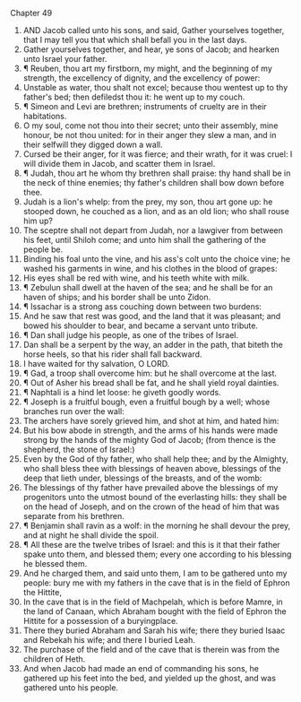 

Chapter 49

1. AND Jacob called unto his sons, and said, Gather yourselves together, that I may tell you that which shall befall you in the last days.
2. Gather yourselves together, and hear, ye sons of Jacob; and hearken unto Israel your father.
3. ¶ Reuben, thou art my firstborn, my might, and the beginning of my strength, the excellency of dignity, and the excellency of power:
4. Unstable as water, thou shalt not excel; because thou wentest up to thy father's bed; then defiledst thou it: he went up to my couch.
5. ¶ Simeon and Levi are brethren; instruments of cruelty are in their habitations.
6. O my soul, come not thou into their secret; unto their assembly, mine honour, be not thou united: for in their anger they slew a man, and in their selfwill they digged down a wall.
7. Cursed be their anger, for it was fierce; and their wrath, for it was cruel: I will divide them in Jacob, and scatter them in Israel.
8. ¶ Judah, thou art he whom thy brethren shall praise: thy hand shall be in the neck of thine enemies; thy father's children shall bow down before thee.
9. Judah is a lion's whelp: from the prey, my son, thou art gone up: he stooped down, he couched as a lion, and as an old lion; who shall rouse him up?
10. The sceptre shall not depart from Judah, nor a lawgiver from between his feet, until Shiloh come; and unto him shall the gathering of the people be.
11. Binding his foal unto the vine, and his ass's colt unto the choice vine; he washed his garments in wine, and his clothes in the blood of grapes:
12. His eyes shall be red with wine, and his teeth white with milk.
13. ¶ Zebulun shall dwell at the haven of the sea; and he shall be for an haven of ships; and his border shall be unto Zidon.
14. ¶ Issachar is a strong ass couching down between two burdens:
15. And he saw that rest was good, and the land that it was pleasant; and bowed his shoulder to bear, and became a servant unto tribute.
16. ¶ Dan shall judge his people, as one of the tribes of Israel.
17. Dan shall be a serpent by the way, an adder in the path, that biteth the horse heels, so that his rider shall fall backward.
18. I have waited for thy salvation, O LORD.
19. ¶ Gad, a troop shall overcome him: but he shall overcome at the last.
20. ¶ Out of Asher his bread shall be fat, and he shall yield royal dainties.
21. ¶ Naphtali is a hind let loose: he giveth goodly words.
22. ¶ Joseph is a fruitful bough, even a fruitful bough by a well; whose branches run over the wall:
23. The archers have sorely grieved him, and shot at him, and hated him:
24. But his bow abode in strength, and the arms of his hands were made strong by the hands of the mighty God of Jacob; (from thence is the shepherd, the stone of Israel:)
25. Even by the God of thy father, who shall help thee; and by the Almighty, who shall bless thee with blessings of heaven above, blessings of the deep that lieth under, blessings of the breasts, and of the womb:
26. The blessings of thy father have prevailed above the blessings of my progenitors unto the utmost bound of the everlasting hills: they shall be on the head of Joseph, and on the crown of the head of him that was separate from his brethren.
27. ¶ Benjamin shall ravin as a wolf: in the morning he shall devour the prey, and at night he shall divide the spoil.
28. ¶ All these are the twelve tribes of Israel: and this is it that their father spake unto them, and blessed them; every one according to his blessing he blessed them.
29. And he charged them, and said unto them, I am to be gathered unto my people: bury me with my fathers in the cave that is in the field of Ephron the Hittite,
30. In the cave that is in the field of Machpelah, which is before Mamre, in the land of Canaan, which Abraham bought with the field of Ephron the Hittite for a possession of a buryingplace.
31. There they buried Abraham and Sarah his wife; there they buried Isaac and Rebekah his wife; and there I buried Leah.
32. The purchase of the field and of the cave that is therein was from the children of Heth.
33. And when Jacob had made an end of commanding his sons, he gathered up his feet into the bed, and yielded up the ghost, and was gathered unto his people.
